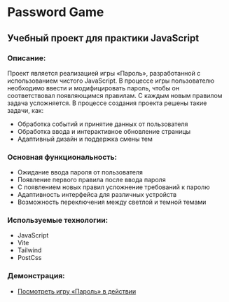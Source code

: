 # Password Game
## Учебный проект для практики JavaScript

### Описание:
Проект является реализацией игры «Пароль», разработанной с использованием чистого JavaScript. 
В процессе игры пользователю необходимо ввести и модифицировать пароль, чтобы он соответствовал появляющимся правилам. 
С каждым новым правилом задача усложняется. В процессе создания проекта решены такие задачи, как:
- Обработка событий и принятие данных от пользователя
- Обработка ввода и интерактивное обновление страницы
- Адаптивный дизайн и поддержка смены тем

### Основная функциональность:
- Ожидание ввода пароля от пользователя
- Появление первого правила после ввода пароля 
- С появлением новых правил усложнение требований к паролю 
- Адаптивность интерфейса для различных устройств
- Возможность переключения между светлой и темной темами

### Используемые технологии:
- JavaScript 
- Vite 
- Tailwind 
- PostCss

### Демонстрация:
- [Посмотреть игру «Пароль» в действии](https://annssva.github.io/PasswordGame/)
